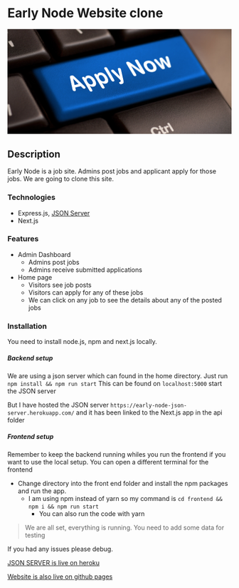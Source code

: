 # Early Node Website clone

![Early Node](apply.png)

## Description

Early Node is a job site. Admins post jobs and applicant apply for those jobs.
We are going to clone this site.

### Technologies

- Express.js, [JSON Server](https://www.npmjs.com/package/json-server)
- Next.js

### Features

- Admin Dashboard
  - Admins post jobs
  - Admins receive submitted applications
- Home page
  - Visitors see job posts
  - Visitors can apply for any of these jobs
  - We can click on any job to see the details about any of the posted jobs

### Installation

You need to install node.js, npm and next.js locally.

##### Backend setup

We are using a json server which can found in the home directory. Just run `npm install && npm run start`
This can be found on `localhost:5000`
start the JSON server

But I have hosted the JSON server `https://early-node-json-server.herokuapp.com/` and it has been linked to the Next.js app in the api folder


##### Frontend setup

Remember to keep the backend running whiles you run the frontend if you want to use the local setup. You can open a different terminal for the frontend

- Change directory into the front end folder and install the npm packages and run the app.
  - I am using npm instead of yarn so my command is `cd frontend && npm i && npm run start `
    - You can also run the code with yarn

> We are all set, everything is running. You need to add some data for testing

If you had any issues please debug.

[JSON SERVER is live on heroku](https://early-node-json-server.herokuapp.com/)

[Website is also live on github pages](https://learnwithalfred.github.io/earlynode_clone)
